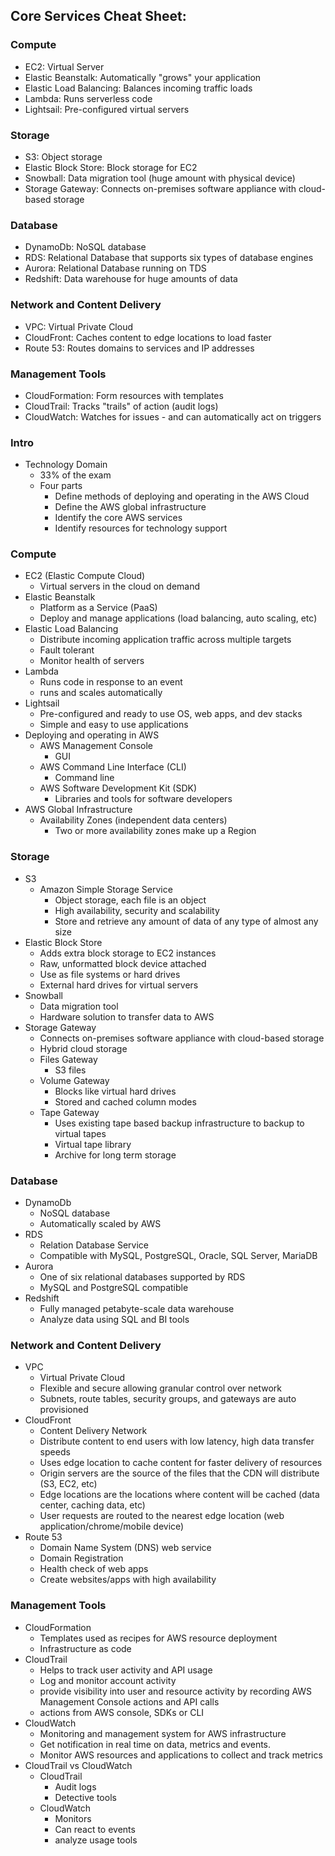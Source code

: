 ## Core Services Cheat Sheet:
### Compute
- EC2: Virtual Server
- Elastic Beanstalk: Automatically "grows" your application
- Elastic Load Balancing: Balances incoming traffic loads
- Lambda: Runs serverless code
- Lightsail: Pre-configured virtual servers
### Storage
- S3: Object storage
- Elastic Block Store: Block storage for EC2
- Snowball: Data migration tool (huge amount with physical device)
- Storage Gateway: Connects on-premises software appliance with cloud-based storage
### Database
- DynamoDb: NoSQL database
- RDS: Relational Database that supports six types of database engines
- Aurora: Relational Database running on TDS
- Redshift: Data warehouse for huge amounts of data
### Network and Content Delivery
- VPC: Virtual Private Cloud
- CloudFront: Caches content to edge locations to load faster
- Route 53: Routes domains to services and IP addresses
### Management Tools
- CloudFormation: Form resources with templates
- CloudTrail: Tracks "trails" of action (audit logs)
- CloudWatch: Watches for issues - and can automatically act on triggers


### Intro
- Technology Domain
  - 33% of the exam
  - Four parts
    - Define methods of deploying and operating in the AWS Cloud
    - Define the AWS global infrastructure
    - Identify the core AWS services
    - Identify resources for technology support

### Compute
- EC2 (Elastic Compute Cloud)
  - Virtual servers in the cloud on demand
- Elastic Beanstalk
  - Platform as a Service (PaaS)
  - Deploy and manage applications (load balancing, auto scaling, etc)
- Elastic Load Balancing
  - Distribute incoming application traffic across multiple targets
  - Fault tolerant
  - Monitor health of servers
- Lambda
  - Runs code in response to an event
  - runs and scales automatically
- Lightsail
  - Pre-configured and ready to use OS, web apps, and dev stacks
  - Simple and easy to use applications
- Deploying and operating in AWS
  - AWS Management Console
    - GUI
  - AWS Command Line Interface (CLI)
    - Command line
  - AWS Software Development Kit (SDK)
    - Libraries and tools for software developers
- AWS Global Infrastructure
  - Availability Zones (independent data centers)
    - Two or more availability zones make up a Region

### Storage
- S3
  - Amazon Simple Storage Service
    - Object storage, each file is an object
    - High availability, security and scalability
    - Store and retrieve any amount of data of any type of almost any size
- Elastic Block Store
  - Adds extra block storage to EC2 instances
  - Raw, unformatted block device attached
  - Use as file systems or hard drives
  - External hard drives for virtual servers
- Snowball
  - Data migration tool
  - Hardware solution to transfer data to AWS
- Storage Gateway
  - Connects on-premises software appliance with cloud-based storage
  - Hybrid cloud storage
  - Files Gateway
    - S3 files
  - Volume Gateway
    - Blocks like virtual hard drives
    - Stored and cached column modes
  - Tape Gateway
    - Uses existing tape based backup infrastructure to backup to virtual tapes
    - Virtual tape library
    - Archive for long term storage

### Database
- DynamoDb
  - NoSQL database
  - Automatically scaled by AWS
- RDS
  - Relation Database Service
  - Compatible with MySQL, PostgreSQL, Oracle, SQL Server, MariaDB
- Aurora
  - One of six relational databases supported by RDS
  - MySQL and PostgreSQL compatible
- Redshift
  - Fully managed petabyte-scale data warehouse
  - Analyze data using SQL and BI tools

### Network and Content Delivery
- VPC
  - Virtual Private Cloud
  - Flexible and secure allowing granular control over network
  - Subnets, route tables, security groups, and gateways are auto provisioned
- CloudFront
  - Content Delivery Network
  - Distribute content to end users with low latency, high data transfer speeds
  - Uses edge location to cache content for faster delivery of resources
  - Origin servers are the source of the files that the CDN will distribute (S3, EC2, etc)
  - Edge locations are the locations where content will be cached (data center, caching data, etc)
  - User requests are routed to the nearest edge location (web application/chrome/mobile device)
- Route 53
  - Domain Name System (DNS) web service
  - Domain Registration
  - Health check of web apps
  - Create websites/apps with high availability

### Management Tools
- CloudFormation
  - Templates used as recipes for AWS resource deployment
  - Infrastructure as code
- CloudTrail
  - Helps to track user activity and API usage
  - Log and monitor account activity
  - provide visibility into user and resource activity by recording AWS Management Console actions and API calls
  - actions from AWS console, SDKs or CLI
- CloudWatch
  - Monitoring and management system for AWS infrastructure
  - Get notification in real time on data, metrics and events.
  - Monitor AWS resources and applications to collect and track metrics
- CloudTrail vs CloudWatch
  - CloudTrail
    - Audit logs
    - Detective tools
  - CloudWatch
    - Monitors
    - Can react to events
    - analyze usage tools